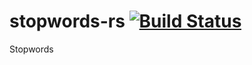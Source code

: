 # stopwords-rs [![Build Status](https://travis-ci.org/loony-bean/stopwords-rs.svg?branch=master)](https://travis-ci.org/loony-bean/stopwords-rs)

Stopwords